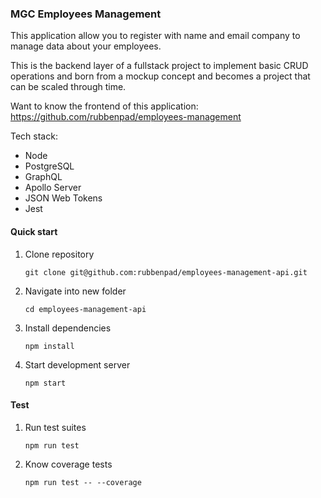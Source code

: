 ### MGC Employees Management

This application allow you to register with name and email company to manage data about your employees. 

This is the backend layer of a fullstack project to implement basic CRUD operations and born from a mockup concept and becomes a project that can be scaled through time.

Want to know the frontend of this application: https://github.com/rubbenpad/employees-management

Tech stack:

- Node
- PostgreSQL
- GraphQL
- Apollo Server
- JSON Web Tokens
- Jest

#### Quick start
 
1. Clone repository

    `git clone git@github.com:rubbenpad/employees-management-api.git`

2. Navigate into new folder

    `cd employees-management-api`

3. Install dependencies

    `npm install`

4. Start development server

    `npm start`

#### Test

1. Run test suites

    `npm run test`
2. Know coverage tests

    `npm run test -- --coverage`


